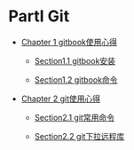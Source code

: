 # PartⅠ Git




* [Chapter 1 gitbook使用心得](cpt01_gitbook/README.md)
  
  * [Section1.1 gitbook安装](cpt01_gitbook/01_gitbook_install.md)
    
  * [Section1.2 gitbook命令](cpt01_gitbook/02_gitbook_use.md)

* [Chapter 2 git使用心得](cpt02_git/README.md)
  
  * [Section2.1 git常用命令](cpt02_git/01_git_command.md) 
    
  * [Section2.2 git下拉远程库](cpt02_git/02_git_pull_clone.md)


<script type="text/javascript">
window.addEventListener("load", function() {
  var click_handle = function() {
    if (this.href.substr(-5) == ".html") {
      location.href = this.href;
    } else {
      location.href = "./index.html";
    }
  };
  var as = document.querySelectorAll(".chapter a, .navigation-prev, .navigation-next");
  for (var i = 0; i < as.length; i++) {
    as[i].addEventListener("click", click_handle, true);
    as[i].title = as[i].innerText;
  }
});
</script>
